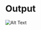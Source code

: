 # Output

![Alt Text](https://github.com/Ionic12/flutter_mobile/blob/main/Screenshot_2022-11-01-12-47-00-95_d74ce4c1fbcbfe4644a084a72505a6d3.jpg)
